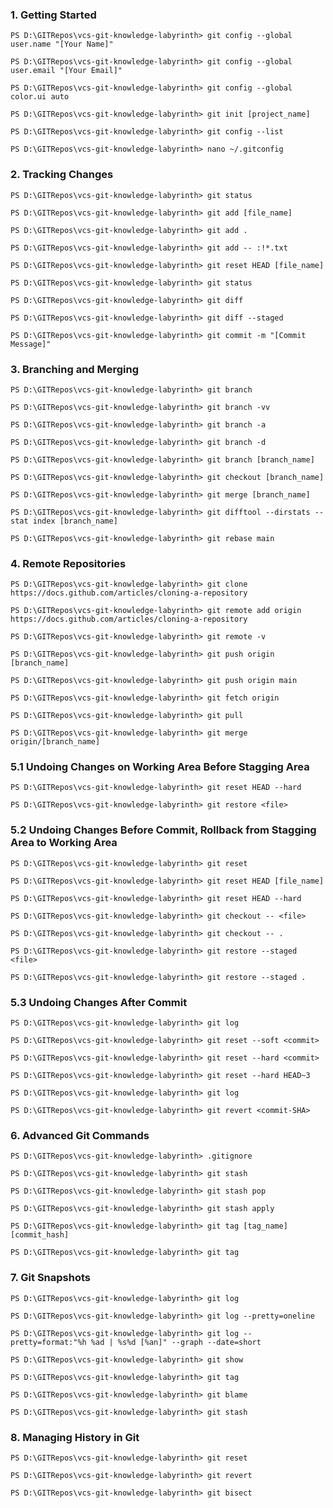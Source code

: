 ### 1. Getting Started

`PS D:\GITRepos\vcs-git-knowledge-labyrinth> git config --global user.name "[Your Name]"`

`PS D:\GITRepos\vcs-git-knowledge-labyrinth> git config --global user.email "[Your Email]"`

`PS D:\GITRepos\vcs-git-knowledge-labyrinth> git config --global color.ui auto`

`PS D:\GITRepos\vcs-git-knowledge-labyrinth> git init [project_name]`

`PS D:\GITRepos\vcs-git-knowledge-labyrinth> git config --list`

`PS D:\GITRepos\vcs-git-knowledge-labyrinth> nano ~/.gitconfig`


### 2. Tracking Changes

`PS D:\GITRepos\vcs-git-knowledge-labyrinth> git status`

`PS D:\GITRepos\vcs-git-knowledge-labyrinth> git add [file_name]`

`PS D:\GITRepos\vcs-git-knowledge-labyrinth> git add .`

`PS D:\GITRepos\vcs-git-knowledge-labyrinth> git add -- :!*.txt`

`PS D:\GITRepos\vcs-git-knowledge-labyrinth> git reset HEAD [file_name]`

`PS D:\GITRepos\vcs-git-knowledge-labyrinth> git status`

`PS D:\GITRepos\vcs-git-knowledge-labyrinth> git diff`

`PS D:\GITRepos\vcs-git-knowledge-labyrinth> git diff --staged`

`PS D:\GITRepos\vcs-git-knowledge-labyrinth> git commit -m "[Commit Message]"`


### 3. Branching and Merging

`PS D:\GITRepos\vcs-git-knowledge-labyrinth> git branch`

`PS D:\GITRepos\vcs-git-knowledge-labyrinth> git branch -vv`

`PS D:\GITRepos\vcs-git-knowledge-labyrinth> git branch -a`

`PS D:\GITRepos\vcs-git-knowledge-labyrinth> git branch -d`

`PS D:\GITRepos\vcs-git-knowledge-labyrinth> git branch [branch_name]`

`PS D:\GITRepos\vcs-git-knowledge-labyrinth> git checkout [branch_name]`

`PS D:\GITRepos\vcs-git-knowledge-labyrinth> git merge [branch_name]`

`PS D:\GITRepos\vcs-git-knowledge-labyrinth> git difftool --dirstats --stat index [branch_name]`

`PS D:\GITRepos\vcs-git-knowledge-labyrinth> git rebase main`
 

### 4. Remote Repositories

`PS D:\GITRepos\vcs-git-knowledge-labyrinth> git clone https://docs.github.com/articles/cloning-a-repository`

`PS D:\GITRepos\vcs-git-knowledge-labyrinth> git remote add origin https://docs.github.com/articles/cloning-a-repository`

`PS D:\GITRepos\vcs-git-knowledge-labyrinth> git remote -v`

`PS D:\GITRepos\vcs-git-knowledge-labyrinth> git push origin [branch_name]`

`PS D:\GITRepos\vcs-git-knowledge-labyrinth> git push origin main`

`PS D:\GITRepos\vcs-git-knowledge-labyrinth> git fetch origin`

`PS D:\GITRepos\vcs-git-knowledge-labyrinth> git pull`

`PS D:\GITRepos\vcs-git-knowledge-labyrinth> git merge origin/[branch_name]`


### 5.1 Undoing Changes on Working Area Before Stagging Area

`PS D:\GITRepos\vcs-git-knowledge-labyrinth> git reset HEAD --hard`

`PS D:\GITRepos\vcs-git-knowledge-labyrinth> git restore <file>`


### 5.2 Undoing Changes Before Commit, Rollback from Stagging Area to Working Area

`PS D:\GITRepos\vcs-git-knowledge-labyrinth> git reset`

`PS D:\GITRepos\vcs-git-knowledge-labyrinth> git reset HEAD [file_name]`

`PS D:\GITRepos\vcs-git-knowledge-labyrinth> git reset HEAD --hard`

`PS D:\GITRepos\vcs-git-knowledge-labyrinth> git checkout -- <file>`

`PS D:\GITRepos\vcs-git-knowledge-labyrinth> git checkout -- .`

`PS D:\GITRepos\vcs-git-knowledge-labyrinth> git restore --staged <file>`

`PS D:\GITRepos\vcs-git-knowledge-labyrinth> git restore --staged .`


### 5.3 Undoing Changes After Commit

`PS D:\GITRepos\vcs-git-knowledge-labyrinth> git log`

`PS D:\GITRepos\vcs-git-knowledge-labyrinth> git reset --soft <commit>`

`PS D:\GITRepos\vcs-git-knowledge-labyrinth> git reset --hard <commit>`

`PS D:\GITRepos\vcs-git-knowledge-labyrinth> git reset --hard HEAD~3`

`PS D:\GITRepos\vcs-git-knowledge-labyrinth> git log`

`PS D:\GITRepos\vcs-git-knowledge-labyrinth> git revert <commit-SHA>`


### 6. Advanced Git Commands

`PS D:\GITRepos\vcs-git-knowledge-labyrinth> .gitignore` 

`PS D:\GITRepos\vcs-git-knowledge-labyrinth> git stash`

`PS D:\GITRepos\vcs-git-knowledge-labyrinth> git stash pop`

`PS D:\GITRepos\vcs-git-knowledge-labyrinth> git stash apply`

`PS D:\GITRepos\vcs-git-knowledge-labyrinth> git tag [tag_name] [commit_hash]`

`PS D:\GITRepos\vcs-git-knowledge-labyrinth> git tag`


### 7. Git Snapshots

`PS D:\GITRepos\vcs-git-knowledge-labyrinth> git log`

`PS D:\GITRepos\vcs-git-knowledge-labyrinth> git log --pretty=oneline`

`PS D:\GITRepos\vcs-git-knowledge-labyrinth> git log --pretty=format:"%h %ad | %s%d [%an]" --graph --date=short`

`PS D:\GITRepos\vcs-git-knowledge-labyrinth> git show`

`PS D:\GITRepos\vcs-git-knowledge-labyrinth> git tag`

`PS D:\GITRepos\vcs-git-knowledge-labyrinth> git blame`

`PS D:\GITRepos\vcs-git-knowledge-labyrinth> git stash`


### 8. Managing History in Git

`PS D:\GITRepos\vcs-git-knowledge-labyrinth> git reset`

`PS D:\GITRepos\vcs-git-knowledge-labyrinth> git revert`

`PS D:\GITRepos\vcs-git-knowledge-labyrinth> git bisect`
